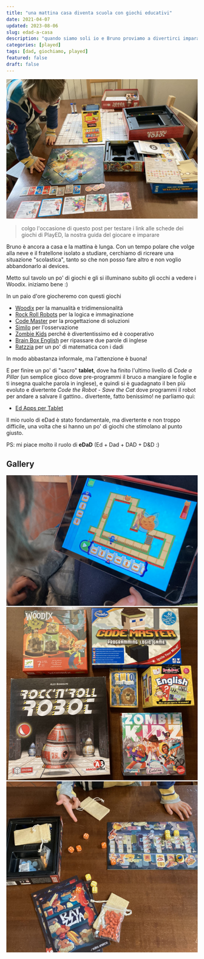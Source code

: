 ```yaml
---
title: "una mattina casa diventa scuola con giochi educativi"
date: 2021-04-07
updated: 2023-08-06
slug: edad-a-casa
description: "quando siamo soli io e Bruno proviamo a divertirci imparando giocando"
categories: [played]
tags: [dad, giochiamo, played]
featured: false
draft: false
---
```


![](../../../assets/img/post/2021/edad-bruno-featured.jpg)

> colgo l'occasione di questo post per testare i link alle schede dei giochi di PlayED, la nostra guida del giocare e imparare

Bruno è ancora a casa e la mattina è lunga.
Con un tempo polare che volge alla neve e il fratellone isolato a studiare, cerchiamo di ricreare una situazione "scolastica", tanto so che non posso fare altro e non voglio abbandonarlo ai devices.

Metto sul tavolo un po' di giochi e gli si illuminano subito gli occhi a vedere i Woodix. iniziamo bene :)

In un paio d'ore giocheremo con questi giochi
- [Woodix](https://2042ed.org/played/boardgame/woodix/) per la manualità e tridimensionalità
- [Rock Roll Robots](https://2042ed.org/played/boardgame/rock-roll-robot/) per la logica e immaginazione
- [Code Master](https://2042ed.org/played/steam/codemaster/) per la progettazione di soluzioni
- [Similo](https://2042ed.org/played/boardgame/similo/) per l'osservazione
- [Zombie Kids](https://2042ed.org/played/boardgame/zombie-kids-evolution/) perché è divertentissimo ed è cooperativo
- [Brain Box English](https://2042ed.org/played/boardgame/brainbox/) per ripassare due parole di inglese
- [Ratzzia](https://2042ed.org/played/boardgame/ratzzia/) per un po' di matematica con i dadi

In modo abbastanza informale, ma l'attenzione è buona!

E per finire un po' di "sacro" **tablet**, dove ha finito l'ultimo livello di _Code a Pillar_ (un semplice gioco dove pre-programmi il bruco a mangiare le foglie e ti insegna qualche parola in inglese), e quindi si è guadagnato il ben più evoluto e divertente _Code the Robot - Save the Cat_ dove programmi il robot per andare a salvare il gattino.. divertente, fatto benissimo! ne parliamo qui:

- [Ed Apps per Tablet](https://2042ed.org/played/videogame/tablet-kids-ed-games/)

Il mio ruolo di eDad è stato fondamentale, ma divertente e non troppo difficile, una volta che si hanno un po' di giochi che stimolano al punto giusto.

PS: mi piace molto il ruolo di **eDaD** (Ed + Dad + DAD + D&D :)

## Gallery

![](../../../assets/img/post/2021/gallery-edad-a-casa/code-the-robot-save-the-cat.jpg)
![](../../../assets/img/post/2021/gallery-edad-a-casa/edad-giochi.jpg)
![](../../../assets/img/post/2021/gallery-edad-a-casa/ratzzia.jpg)